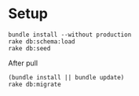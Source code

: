 # Setup
```
bundle install --without production
rake db:schema:load
rake db:seed
```

After pull
```
(bundle install || bundle update)
rake db:migrate
